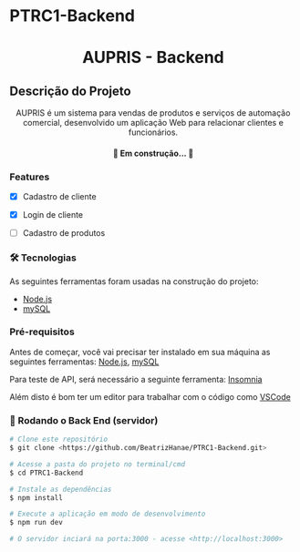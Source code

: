 # PTRC1-Backend

<h1 align="center">AUPRIS - Backend</h1>

## Descrição do Projeto
<p align="center">AUPRIS é um sistema para vendas de produtos e serviços de automação comercial, desenvolvido um aplicação Web para relacionar clientes e funcionários.</p>

<h4 align="center"> 
	🚧  Em construção...  🚧
</h4>


### Features

- [x] Cadastro de cliente
- [x] Login de cliente
- [ ] Cadastro de produtos


### 🛠 Tecnologias

As seguintes ferramentas foram usadas na construção do projeto:

- [Node.js](https://nodejs.org/en/)
- [mySQL](https://www.mysql.com/)

### Pré-requisitos

Antes de começar, você vai precisar ter instalado em sua máquina as seguintes ferramentas:
[Node.js](https://nodejs.org/en/),
[mySQL](https://www.mysql.com/)

Para teste de API, será necessário a seguinte ferramenta:
[Insomnia](https://insomnia.rest/download/)

Além disto é bom ter um editor para trabalhar com o código como [VSCode](https://code.visualstudio.com/)

### 🎲 Rodando o Back End (servidor)

```bash
# Clone este repositório
$ git clone <https://github.com/BeatrizHanae/PTRC1-Backend.git>

# Acesse a pasta do projeto no terminal/cmd
$ cd PTRC1-Backend

# Instale as dependências
$ npm install

# Execute a aplicação em modo de desenvolvimento
$ npm run dev

# O servidor inciará na porta:3000 - acesse <http://localhost:3000>
```

  ### 

